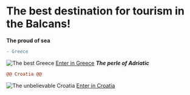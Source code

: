 # The best destination for tourism in the Balcans!  
**The proud of sea**  
``` diff
- Greece
```
![The best Greece](https://tappwater.co/en/wp-content/uploads/sites/13/elementor/thumbs/tap-water-in-greece-water-filter-oyxu1tkcig58hob5nxa5r5kehnmosc8t8lm8ol3j48.jpg)
[Enter in Greece](https://www.greece.com/)
***The perle of Adriatic***  
``` diff
@@ Croatia @@
```
![The unbelievable Croatia](https://croatia-wave.com/wp-content/uploads/2020/04/croatia-facts.jpg)
[Enter in Croatia](http://croatia.com/)



